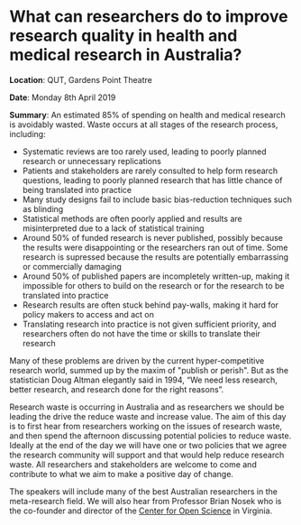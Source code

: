 # What can researchers do to improve research quality in health and medical research in Australia?

**Location**:
QUT, Gardens Point Theatre

**Date**:
Monday 8th April 2019

**Summary**: 
An estimated 85% of spending on health and medical research is avoidably wasted. Waste occurs at all stages of the research process, including:
* Systematic reviews are too rarely used, leading to poorly planned research or unnecessary replications
* Patients and stakeholders are rarely consulted to help form research questions, leading to poorly planned research that has little chance of being translated into practice
* Many study designs fail to include basic bias-reduction techniques such as blinding
* Statistical methods are often poorly applied and results are misinterpreted due to a lack of statistical training 
* Around 50% of funded research is never published, possibly because the results were disappointing or the researchers ran out of time. Some research is supressed because the results are potentially embarrassing or commercially damaging
* Around 50% of published papers are incompletely written-up, making it impossible for others to build on the research or for the research to be translated into practice
* Research results are often stuck behind pay-walls, making it hard for policy makers to access and act on
* Translating research into practice is not given sufficient priority, and researchers often do not have the time or skills to translate their research

Many of these problems are driven by the current hyper-competitive research world, summed up by the maxim of "publish or perish". But as the statistician Doug Altman elegantly said in 1994, “We need less research, better research, and research done for the right reasons”.

Research waste is occurring in Australia and as researchers we should be leading the drive the reduce waste and increase value. The aim of this day is to first hear from researchers working on the issues of research waste, and then spend the afternoon discussing potential policies to reduce waste. Ideally at the end of the day we will have one or two policies that we agree the research community will support and that would help reduce research waste. All researchers and stakeholders are welcome to come and contribute to what we aim to make a positive day of change.

The speakers will include many of the best Australian researchers in the meta-research field. We will also hear from Professor Brian Nosek who is the co-founder and director of the [Center for Open Science](https://cos.io/) in Virginia.
